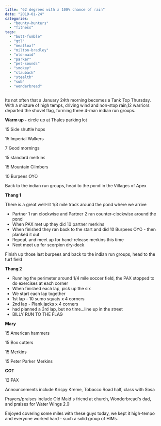 ```yaml
---
title: "62 degrees with a 100% chance of rain"
date: "2019-01-24"
categories: 
  - "bounty-hunters"
  - "fitness"
tags: 
  - "butt-fumble"
  - "gtl"
  - "meatloaf"
  - "milton-bradley"
  - "old-maid"
  - "parker"
  - "pet-sounds"
  - "smokey"
  - "staubach"
  - "stealth"
  - "sub"
  - "wonderbread"
---
```


Its not often that a January 24th morning becomes a Tank Top Thursday. With a mixture of high temps, driving wind and non-stop rain,12 warriors departed the shovel flag, forming three 4-man indian run groups.

**Warm up -** circle up at Thales parking lot

15 Side shuttle hops

15 Imperial Walkers

7 Good mornings

15 standard merkins

15 Mountain Climbers

10 Burpees OYO

Back to the indian run groups, head to the pond in the Villages of Apex

**Thang 1**

There is a great well-lit 1/3 mile track around the pond where we arrive

- Partner 1 ran clockwise and Partner 2 ran counter-clockwise around the pond
- When PAX met up they did 10 partner merkins
- When finished they ran back to the start and did 10 Burpees OYO - then planked it out
- Repeat, and meet up for hand-release merkins this time
- Next meet up for scorpion dry-dock

Finish up those last burpees and back to the indian run groups, head to the turf field

**Thang 2**

- Running the perimeter around 1/4 mile soccer field, the PAX stopped to do exercises at each corner
- When finished each lap, pick up the six
- We start each lap together
- 1st lap - 10 sumo squats x 4 corners 
- 2nd lap - Plank jacks x 4 corners
- had planned a 3rd lap, but no time...line up in the street
- BILLY RUN TO THE FLAG

**Mary**

15 American hammers

15 Box cutters

15 Merkins

15 Peter Parker Merkins 

**COT**

12 PAX

Announcements include Krispy Kreme, Tobacco Road half, class with Sosa

Prayers/praises include Old Maid's friend at church, Wonderbread's dad, and praises for Water Wings 2.0

Enjoyed covering some miles with these guys today, we kept it high-tempo and everyone worked hard - such a solid group of HIMs.
